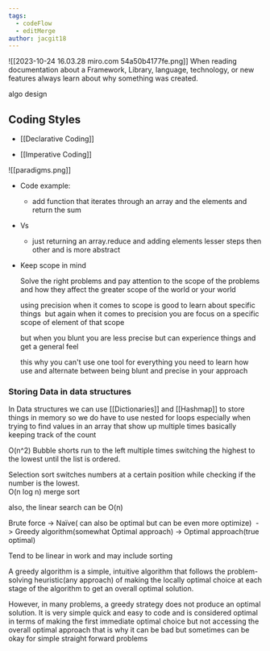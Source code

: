 ```yaml
---
tags:
  - codeFlow
  - editMerge
author: jacgit18
---
```

![[2023-10-24 16.03.28 miro.com 54a50b4177fe.png]]
When reading documentation about a Framework, Library, language, technology, or new features always learn about why something was created.  

algo design 

## Coding Styles

-   [[Declarative Coding]]
    
-   [[Imperative Coding]]

![[paradigms.png]]

    
-   Code example: 
    
    -   add function that iterates through an array and the elements and return the sum  
        
-   Vs 
    
    -   just returning an array.reduce and adding elements lesser steps then other and is more abstract  
        
    
-   Keep scope in mind  
    
    Solve the right problems and pay attention to the scope of the problems and how they affect the greater scope of the world or your world 
    
    using precision when it comes to scope is good to learn about specific things  but again when it comes to precision you are focus on a specific scope of element of that scope 
    
    but when you blunt you are less precise but can experience things and get a general feel  
    
    this why you can't use one tool for everything you need to learn how use and alternate between being blunt and precise in your approach



### Storing Data in data structures

In Data structures we can use [[Dictionaries]] and [[Hashmap]] to store things in memory so we do have to use nested for loops especially when trying to find values in an array that show up multiple times basically keeping track of the count  
  
  
O(n^2) Bubble shorts run to the left multiple times switching the highest to the lowest until the list is ordered.  
  
Selection sort switches numbers at a certain position while checking if the number is the lowest.  
O(n log n) merge sort  
  
also, the linear search can be O(n)



Brute force -> Naïve( can also be optimal but can be even more optimize)  -> Greedy algorithm(somewhat Optimal approach) -> Optimal approach(true optimal) 

Tend to be linear in work and may include sorting   

A greedy algorithm is a simple, intuitive algorithm that follows the problem-solving heuristic(any approach) of making the locally optimal choice at each stage of the algorithm to get an overall optimal solution. 

However, in many problems, a greedy strategy does not produce an optimal solution. It is very simple quick and easy to code and is considered optimal in terms of making the first immediate optimal choice but not accessing the overall optimal approach that is why it can be bad but sometimes can be okay for simple straight forward problems